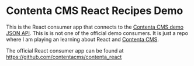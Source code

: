 # Contenta CMS React Recipes Demo

This is the React consumer app that connects to the [Contenta CMS demo JSON API](https://dev-contentacms.pantheonsite.io/api/recipes). This is is not one of the official demo consumers. It is just a repo where I am playing an learning about React and [Contenta CMS](https://www.contentacms.org/).

The official React consumer app can be found at https://github.com/contentacms/contenta_react
